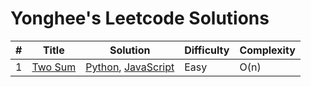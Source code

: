# Yonghee's Leetcode Solutions

| # |                     Title                      |                                        Solution                                        | Difficulty | Complexity |
|---|------------------------------------------------|----------------------------------------------------------------------------------------|------------|------------|
| 1 | [Two Sum](https://leetcode.com/problems/two-sum/) | [Python](https://github.com/Yonghee9106/leetcode-solutions/blob/main/Python/0001_Two_Sum.py), [JavaScript](https://github.com/Yonghee9106/leetcode-solutions/blob/main/JavaScript/0001_Two_Sum.js) | Easy | O(n) |

